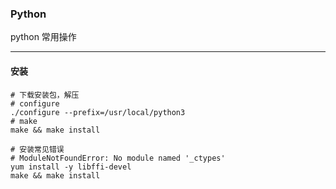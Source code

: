 ### Python
python 常用操作

---

#### 安装
```
# 下载安装包，解压
# configure
./configure --prefix=/usr/local/python3
# make
make && make install

# 安装常见错误
# ModuleNotFoundError: No module named '_ctypes'
yum install -y libffi-devel
make && make install
```
